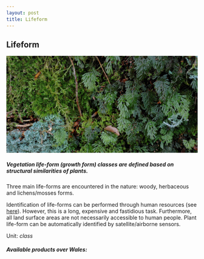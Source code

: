 ```yaml
---
layout: post
title: Lifeform
---
```


## Lifeform

![Lifeform](/assets/img/wales/big/lifeform.jpg)

##### Vegetation life-form (growth form) classes are defined based on structural similarities of plants.

Three main life-forms are encountered in the nature: woody, herbaceous and lichens/mosses forms.

Identification of life-forms can be performed through human resources (see [here](https://livingearth.aber.ac.uk/data/ground-measurements/technics/lifeform-ground-measurements/)). However, this is a long, expensive and fastidious task. Furthermore, all land surface areas are not necessarily accessible to human people. Plant life-form can be automatically identified by satellite/airborne sensors.

Unit: _class_

##### Available products over Wales: